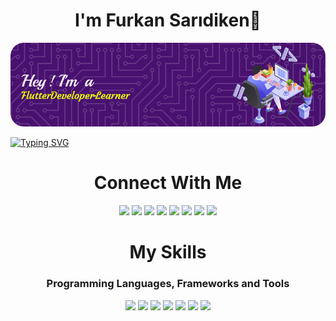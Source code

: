 <h1 align="center">I'm Furkan Sarıdiken👋</h1>

![Header](./github-header-image.png)

[![Typing SVG](http://readme-typing-svg.herokuapp.com?font=Lobster&size=30&duration=3000&pause=500&color=F7ED0C&width=435&lines=Welcome+to+my+profile!;I'm+an+Engineering+Student;Also+I'm+a+Flutter+Developer)](https://git.io/typing-svg)


<div align="center">
<h1 align="center">Connect With Me</h1>


![](https://img.shields.io/badge/LinkedIn-0077B5?style=for-the-badge&logo=linkedin&logoColor=white&link=www.linkedin.com%2Fin%2Ffurkansaridiken
)  ![](https://img.shields.io/badge/Twitter-1DA1F2?style=for-the-badge&logo=twitter&logoColor=white&link=www.twitter.com%2FTFS_52)  ![](https://img.shields.io/badge/Instagram-%23E4405F?style=for-the-badge&logo=instagram&logoColor=white&link=www.instagram.com%2Ftahirfurkansaridiken
)  ![](https://img.shields.io/badge/Gmail-%23EA4335?style=for-the-badge&logo=gmail&logoColor=white&link=mailto%3Afurkansaridiken%40gmail.com
)  ![](https://img.shields.io/badge/Discord-%235865F2?style=for-the-badge&logo=discord&logoColor=white&link=discordapp.com%2Fusers%2F141582521572917248
)  ![](https://img.shields.io/badge/Steam-%23000000?style=for-the-badge&logo=steam&logoColor=white&link=https%3A%2F%2Fsteamcommunity.com%2Fid%2Fecinosia
)  ![](https://img.shields.io/badge/GitHub-100000?style=for-the-badge&logo=github&logoColor=white&link=www.github.com%2Fecinosia
)  ![](https://img.shields.io/badge/StackOverFlow-%23F58025?style=for-the-badge&logo=stackoverflow&logoColor=white&link=https%3A%2F%2Fstackoverflow.com%2Fusers%2F19197144%2Ffurkan-sar%25c4%25b1diken
) 



<h1 align="center">My Skills</h1>
<h3 align="center">Programming Languages, Frameworks and Tools</h3>


![](https://img.shields.io/badge/Dart-%230175C2?style=for-the-badge&logo=dart&logoColor=white
)  ![](https://img.shields.io/badge/C-%23A8B9CC?style=for-the-badge&logo=c&logoColor=white
)  ![](https://img.shields.io/badge/C%2B%2B-%2300599C?style=for-the-badge&logo=cplusplus&logoColor=white
)  ![](https://img.shields.io/badge/Kotlin-%237F52FF?style=for-the-badge&logo=kotlin&logoColor=white
)  ![](https://img.shields.io/badge/Flutter-%2302569B?style=for-the-badge&logo=flutter&logoColor=white&link=discordapp.com%2Fusers%2F141582521572917248
)  ![](https://img.shields.io/badge/HTML-%23E34F26?style=for-the-badge&logo=html5&logoColor=white
)  ![](https://img.shields.io/badge/Photoshop-%2331A8FF?style=for-the-badge&logo=adobephotoshop&logoColor=white)

</div>
